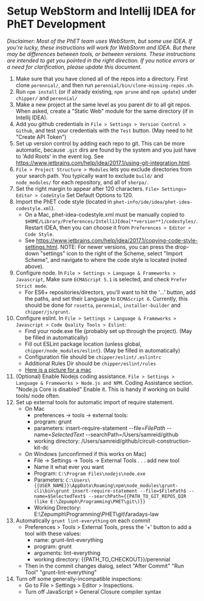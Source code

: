 
# Setup WebStorm and Intellij IDEA for PhET Development

*Disclaimer: Most of the PhET team uses WebStorm, but some use IDEA. If you're lucky, these instructions will work for WebStorm and IDEA. But there may be differences between tools, or between versions. These instructions are intended to get you pointed in the right direction.  If you notice errors or a need for clarification, please update this document.*

1. Make sure that you have cloned all of the repos into a directory. First clone `perennial/`, and then run
`perennial/bin/clone-missing-repos.sh`.                                                             
2. Run `npm install` (or if already existing, `npm prune` and `npm update`) under `chipper/` and `perennial/`
3. Make a new project at the same level as you parent dir to all git repos. When asked, create a "Static Web" module
    for the same directory (if in Intellij IDEA).
4. Add you github credentials in `File > Settings > Version Control > Github`, and test your credentials with the `Test` 
    button. (May need to hit "Create API Token")
5. Set up version control by adding each repo to git. This can be more automatic, because `.git` dirs are found by the system
    and you just have to 'Add Roots' in the event log. See https://www.jetbrains.com/help/idea/2017.1/using-git-integration.html.
6. `File > Project Structure > Modules` lets you exclude directories from your search path. You typically want to exclude 
`build/` and `node_modules/` for each repository, and all of `sherpa/`.
7. Set the right margin to appear after 120 characters. `File> Settings> Editor > CodeStyle` Set Default Options to 120.
8. Import the PhET code style (located in `phet-info/ide/idea/phet-idea-codestyle.xml`). 
    * On a Mac, phet-idea-codestyle.xml must be manually copied to `$HOME/Library/Preferences/IntelliJIdea[**version**]/codestyles/`. 
    Restart IDEA, then you can choose it from `Preferences > Editor > Code Style`.
    * See https://www.jetbrains.com/help/idea/2017.1/copying-code-style-settings.html.
    NOTE: For newer versions, you can press the drop-down "settings" icon to the right of the Scheme, select
    "Import Scheme", and navigate to where the code style is located (noted above).
9. Configure node. In `File > Settings > Language & Frameworks > Javascript`, Make sure `ECMAScript 5.1` is selected, and
    check `Prefer Strict mode`.
    * For ES6+ repositories/directors, you'll want to hit the '...' button, add the paths, and set their Language to
      `ECMAScript 6`. Currently, this should be done for `rosetta`, `perennial`, `installer-builder` and `chipper/js/grunt`.
10. Configure eslint. In `File > Settings > Language & Frameworks > Javascript > Code Quality Tools > Eslint`:
    * Find your node.exe file (probably set up through the project). (May be filled in automatically)
    * Fill out ESLint package location (unless global, `chipper/node_modules/eslint`). (May be filled in automatically)
    * Configuration file should be `chipper/eslint/.eslintrc ` 
    * Additional Rules Dir should be `chipper/eslint/rules`
    * [Here is a picture for a mac](https://cloud.githubusercontent.com/assets/6856943/26806694/876bdad6-4a0f-11e7-9096-e734bf70be6e.png)
11. (Optional) Enable Nodejs coding assistance. `File > Settings > Language & Frameworks > Node.js and NPM`. Coding Assistance section. "Node.js Core is disabled" Enable it. This is handy if working on build tools/ node often.
12. Set up external tools for automatic import of require statement.
    * On Mac
        * preferences -> tools -> external tools:
        * program: grunt
        * parameters: insert-require-statement --file=$FilePath$ --name=$SelectedText$ --searchPath=/Users/samreid/github
        * working directory: /Users/samreid/github/circuit-construction-kit-dc
    * On Windows (unconfirmed if this works on Mac)
        * File -> Settings -> Tools -> External Tools . . . add new tool
        * Name it what ever you want
        * Program: `C:\Program Files\nodejs\node.exe`
        * Parameters: `C:\Users\{{USER_NAME}}\AppData\Roaming\npm\node_modules\grunt-cli\bin\grunt insert-require-statement --file=$FilePath$ --name=$SelectedText$ --searchPath={{PATH_TO_GIT_REPOS_DIR (like E:\Zepumph\Programming\PHET\git\)}}`
        * Working Directory: E:\Zepumph\Programming\PHET\git\faradays-law
13. Automatically `grunt lint-everything` on each commit
    * Preferences > Tools > External Tools, press the '+' button to add a tool with these values:
        * name: grunt-lint-everything
        * program: grunt
        * arguments: lint-everything
        * working directory: {{PATH_TO_CHECKOUT}}/perennial
    * Then in the commit changes dialog, select "After Commit" "Run Tool" "grunt-lint-everything"
14. Turn off some generally-incompatible inspections:
    * Go to File > Settings > Editor > Inspections.
    * Turn off JavaScript > General Closure compiler syntax

